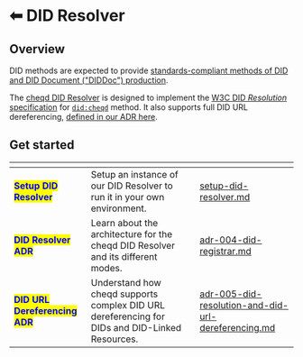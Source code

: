 # ⬅ DID Resolver

## Overview

DID methods are expected to provide [standards-compliant methods of DID and DID Document ("DIDDoc") production](https://w3c.github.io/did-core/#production-and-consumption).

The [cheqd DID Resolver](https://github.com/cheqd/did-resolver) is designed to implement the [W3C DID _Resolution_ specification](https://w3c-ccg.github.io/did-resolution/) for [`did:cheqd`](../../architecture/adr-list/adr-001-cheqd-did-method.md) method. It also supports full DID URL dereferencing, [defined in our ADR here](../../architecture/adr-list/adr-005-did-resolution-and-did-url-dereferencing.md).

## Get started

<table data-view="cards"><thead><tr><th></th><th></th><th></th><th data-hidden data-card-target data-type="content-ref"></th></tr></thead><tbody><tr><td><mark style="color:blue;"><strong>Setup DID Resolver</strong></mark></td><td>Setup an instance of our DID Resolver to run it in your own environment.</td><td></td><td><a href="setup-did-resolver.md">setup-did-resolver.md</a></td></tr><tr><td><mark style="color:blue;"><strong>DID Resolver ADR</strong></mark></td><td>Learn about the architecture for the cheqd DID Resolver and its different modes.</td><td></td><td><a href="../../architecture/adr-list/adr-004-did-registrar.md">adr-004-did-registrar.md</a></td></tr><tr><td><mark style="color:blue;"><strong>DID URL Dereferencing ADR</strong></mark></td><td>Understand how cheqd supports complex DID URL dereferencing for DIDs and DID-Linked Resources.</td><td></td><td><a href="../../architecture/adr-list/adr-005-did-resolution-and-did-url-dereferencing.md">adr-005-did-resolution-and-did-url-dereferencing.md</a></td></tr></tbody></table>
